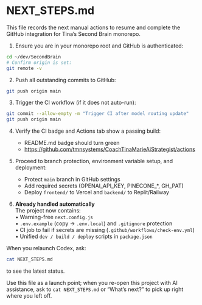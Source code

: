 # NEXT_STEPS.md
This file records the next manual actions to resume and complete the GitHub integration for Tina’s Second Brain monorepo.

1) Ensure you are in your monorepo root and GitHub is authenticated:
```bash
cd ~/dev/SecondBrain
# Confirm origin is set:
git remote -v
```

2) Push all outstanding commits to GitHub:
```bash
git push origin main
```

3) Trigger the CI workflow (if it does not auto-run):
```bash
git commit --allow-empty -m "Trigger CI after model routing update"
git push origin main
```

4) Verify the CI badge and Actions tab show a passing build:
   - README.md badge should turn green
   - https://github.com/tmnsystems/CoachTinaMarieAiStrategist/actions

5) Proceed to branch protection, environment variable setup, and deployment:
   - Protect `main` branch in GitHub settings
   - Add required secrets (OPENAI_API_KEY, PINECONE_*, GH_PAT)
   - Deploy `frontend/` to Vercel and `backend/` to Replit/Railway

6) **Already handled automatically**  
   The project now contains:  
   • Warning-free `next.config.js`  
   • `.env.example` (copy → `.env.local`) and `.gitignore` protection  
   • CI job to fail if secrets are missing (`.github/workflows/check-env.yml`)  
   • Unified `dev / build / deploy` scripts in `package.json`  

When you relaunch Codex, ask:  
```bash
cat NEXT_STEPS.md
```  
to see the latest status.

Use this file as a launch point; when you re-open this project with AI assistance,
ask to `cat NEXT_STEPS.md` or “What’s next?” to pick up right where you left off.